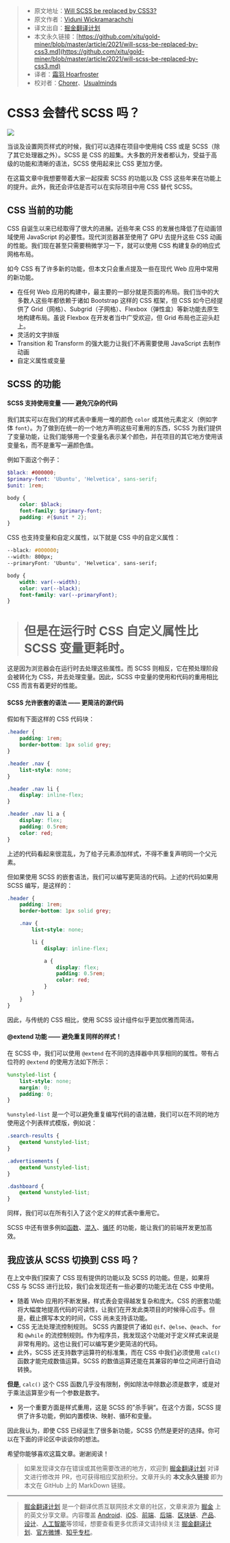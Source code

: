> * 原文地址：[Will SCSS be replaced by CSS3?](https://blog.bitsrc.io/will-scss-be-replaced-by-css3-754842d6b681)
> * 原文作者：[Viduni Wickramarachchi](https://medium.com/@viduniwickramarachchi)
> * 译文出自：[掘金翻译计划](https://github.com/xitu/gold-miner)
> * 本文永久链接：[https://github.com/xitu/gold-miner/blob/master/article/2021/will-scss-be-replaced-by-css3.md](https://github.com/xitu/gold-miner/blob/master/article/2021/will-scss-be-replaced-by-css3.md)
> * 译者：[霜羽 Hoarfroster](https://github.com/PassionPenguin)
> * 校对者：[Chorer](https://github.com/Chorer)、[Usualminds](https://github.com/Usualminds)

# CSS3 会替代 SCSS 吗？

![](https://cdn-images-1.medium.com/max/5760/1*iiuMRihN7Lj3i1-hTk8PjA.jpeg)

当谈及设置网页样式的时候，我们可以选择在项目中使用纯 CSS 或是 SCSS（除了其它处理器之外）。SCSS 是 CSS 的超集。大多数的开发者都认为，受益于高级的功能和清晰的语法，SCSS 使用起来比 CSS 更加方便。

在这篇文章中我想要带着大家一起探索 SCSS 的功能以及 CSS 这些年来在功能上的提升。此外，我还会评估是否可以在实际项目中用 CSS 替代 SCSS。

## CSS 当前的功能

CSS 自诞生以来已经取得了很大的进展。近些年来 CSS 的发展也降低了在动画领域使用 JavaScript 的必要性。现代浏览器甚至使用了 GPU 去提升这些 CSS 动画的性能。我们现在甚至只需要稍微学习一下，就可以使用 CSS 构建复杂的响应式网格布局。

如今 CSS 有了许多新的功能，但本文只会重点提及一些在现代 Web 应用中常用的新功能。

* 在任何 Web 应用的构建中，最主要的一部分就是页面的布局。我们当中的大多数人这些年都依赖于诸如 Bootstrap 这样的 CSS 框架，但 CSS 如今已经提供了 Grid（网格）、Subgrid（子网格）、Flexbox（弹性盒）等新功能去原生地构建布局。虽说 Flexbox 在开发者当中广受欢迎，但 Grid 布局也正迎头赶上。
* 灵活的文字排版
* Transition 和 Transform 的强大能力让我们不再需要使用 JavaScript 去制作动画
* 自定义属性或变量

## SCSS 的功能

#### SCSS 支持使用变量 —— 避免冗杂的代码

我们其实可以在我们的样式表中重用一堆的颜色 `color` 或其他元素定义（例如字体 `font`）。为了做到在统一的一个地方声明这些可重用的东西，SCSS 为我们提供了变量功能，让我们能够用一个变量名表示某个颜色，并在项目的其它地方使用该变量名，而不是重写一遍颜色值。

例如下面这个例子：

```scss
$black: #000000;
$primary-font: 'Ubuntu', 'Helvetica', sans-serif;
$unit: 1rem;

body {
    color: $black;
    font-family: $primary-font;
    padding: #{$unit * 2};
}
```

CSS 也支持变量和自定义属性，以下就是 CSS 中的自定义属性：

```css
--black: #000000;
--width: 800px;
--primaryFont: 'Ubuntu', 'Helvetica', sans-serif;

body {
    width: var(--width);
    color: var(--black);
    font-family: var(--primaryFont);
}
```

> # 但是在运行时 CSS 自定义属性比 SCSS 变量更耗时。

这是因为浏览器会在运行时去处理这些属性。而 SCSS 则相反，它在预处理阶段会被转化为 CSS，并去处理变量。因此，SCSS 中变量的使用和代码的重用相比 CSS 而言有着更好的性能。

#### SCSS 允许嵌套的语法 —— 更简洁的源代码

假如有下面这样的 CSS 代码块：

```css
.header {
    padding: 1rem;
    border-bottom: 1px solid grey;
}

.header .nav {
    list-style: none;
}

.header .nav li {
    display: inline-flex;
}

.header .nav li a {
    display: flex;
    padding: 0.5rem;
    color: red;
}
```

上述的代码看起来很混乱，为了给子元素添加样式，不得不重复声明同一个父元素。

但如果使用 SCSS 的嵌套语法，我们可以编写更简洁的代码。上述的代码如果用 SCSS 编写，是这样的：

```scss
.header {
    padding: 1rem;
    border-bottom: 1px solid grey;

    .nav {
        list-style: none;

        li {
            display: inline-flex;

            a {
                display: flex;
                padding: 0.5rem;
                color: red;
            }
        }
    }
}
```

因此，与传统的 CSS 相比，使用 SCSS 设计组件似乎更加优雅而简洁。

#### @extend 功能 —— 避免重复同样的样式！

在 SCSS 中，我们可以使用 `@extend` 在不同的选择器中共享相同的属性。带有占位符的 `@extend` 的使用方法如下所示：

```scss
%unstyled-list {
    list-style: none;
    margin: 0;
    padding: 0;
}
```

`%unstyled-list` 是一个可以避免重复编写代码的语法糖，我们可以在不同的地方使用这个列表样式模版，例如说：

```scss
.search-results {
    @extend %unstyled-list;
}

.advertisements {
    @extend %unstyled-list;
}

.dashboard {
    @extend %unstyled-list;
}
```

同样，我们可以在所有引入了这个定义的样式表中重用它。

SCSS 中还有很多例如[函数](https://sass-lang.com/documentation/at-rules/function)、[混入](https://sass-lang.com/documentation/at-rules/mixin)、[循环](https://sass-lang.com/documentation/at-rules/control/for) 的功能，能让我们的前端开发更加高效。

## 我应该从 SCSS 切换到 CSS 吗？

在上文中我们探索了 CSS 现有提供的功能以及 SCSS 的功能。但是，如果将 CSS 与 SCSS 进行比较，我们会发现还有一些必要的功能无法在 CSS 中使用。

* 随着 Web 应用的不断发展，样式表会变得越发复杂和庞大。CSS 的嵌套功能将大幅度地提高代码的可读性，让我们在开发此类项目的时候得心应手。但是，截止撰写本文的时间，CSS 尚未支持该功能。
* CSS 无法处理流控制规则。 SCSS 内置提供了诸如 `@if`、`@else`、`@each`、`for` 和 `@while` 的流控制规则。作为程序员，我发现这个功能对于定义样式来说是非常有用的。这也让我们可以编写更少更简洁的代码。
* 此外，SCSS 还支持数字运算符的标准集，而在 CSS 中我们必须使用 `calc()` 函数才能完成数值运算。SCSS 的数值运算还能在其兼容的单位之间进行自动转换。

**但是**, `calc()` 这个 CSS 函数几乎没有限制，例如除法中除数必须是数字，或是对于乘法运算至少有一个参数是数字。

* 另一个重要方面是样式重用，这是 SCSS 的”杀手锏“。在这个方面，SCSS 提供了许多功能，例如内置模块、映射、循环和变量。

因此我认为，即使 CSS 已经诞生了很多新功能，SCSS 仍然是更好的选择。你可以在下面的评论区中谈谈你的想法。

希望你能够喜欢这篇文章。谢谢阅读！

> 如果发现译文存在错误或其他需要改进的地方，欢迎到 [掘金翻译计划](https://github.com/xitu/gold-miner) 对译文进行修改并 PR，也可获得相应奖励积分。文章开头的 **本文永久链接** 即为本文在 GitHub 上的 MarkDown 链接。

---

> [掘金翻译计划](https://github.com/xitu/gold-miner) 是一个翻译优质互联网技术文章的社区，文章来源为 [掘金](https://juejin.im) 上的英文分享文章。内容覆盖 [Android](https://github.com/xitu/gold-miner#android)、[iOS](https://github.com/xitu/gold-miner#ios)、[前端](https://github.com/xitu/gold-miner#前端)、[后端](https://github.com/xitu/gold-miner#后端)、[区块链](https://github.com/xitu/gold-miner#区块链)、[产品](https://github.com/xitu/gold-miner#产品)、[设计](https://github.com/xitu/gold-miner#设计)、[人工智能](https://github.com/xitu/gold-miner#人工智能)等领域，想要查看更多优质译文请持续关注 [掘金翻译计划](https://github.com/xitu/gold-miner)、[官方微博](http://weibo.com/juejinfanyi)、[知乎专栏](https://zhuanlan.zhihu.com/juejinfanyi)。
